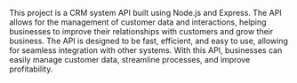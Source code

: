 This project is a CRM system API built using Node.js and Express. The API allows for the management of customer data and interactions, helping businesses to improve their relationships with customers and grow their business. The API is designed to be fast, efficient, and easy to use, allowing for seamless integration with other systems. With this API, businesses can easily manage customer data, streamline processes, and improve profitability.